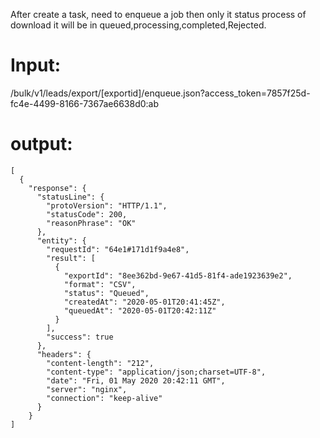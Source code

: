 After create a task, need to enqueue a job then only it status process of download it will be
in queued,processing,completed,Rejected.

Input:
=====

/bulk/v1/leads/export/[exportid]/enqueue.json?access_token=7857f25d-fc4e-4499-8166-7367ae6638d0:ab

output:
======

    [
      {
        "response": {
          "statusLine": {
            "protoVersion": "HTTP/1.1",
            "statusCode": 200,
            "reasonPhrase": "OK"
          },
          "entity": {
            "requestId": "64e1#171d1f9a4e8",
            "result": [
              {
                "exportId": "8ee362bd-9e67-41d5-81f4-ade1923639e2",
                "format": "CSV",
                "status": "Queued",
                "createdAt": "2020-05-01T20:41:45Z",
                "queuedAt": "2020-05-01T20:42:11Z"
              }
            ],
            "success": true
          },
          "headers": {
            "content-length": "212",
            "content-type": "application/json;charset=UTF-8",
            "date": "Fri, 01 May 2020 20:42:11 GMT",
            "server": "nginx",
            "connection": "keep-alive"
          }
        }
    ]
